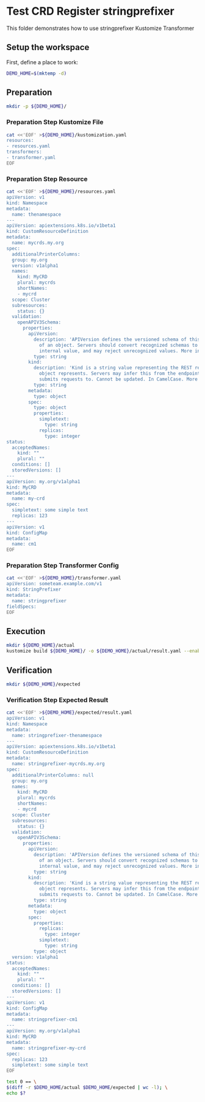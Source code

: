 # Test CRD Register stringprefixer


This folder demonstrates how to use stringprefixer Kustomize Transformer

## Setup the workspace

First, define a place to work:

<!-- @makeWorkplace @test -->
```bash
DEMO_HOME=$(mktemp -d)
```

## Preparation

<!-- @makeDirectories @test -->
```bash
mkdir -p ${DEMO_HOME}/
```

### Preparation Step Kustomize File

<!-- @createKustomize File @test -->
```bash
cat <<'EOF' >${DEMO_HOME}/kustomization.yaml
resources:
- resources.yaml
transformers:
- transformer.yaml
EOF
```


### Preparation Step Resource

<!-- @createResource @test -->
```bash
cat <<'EOF' >${DEMO_HOME}/resources.yaml
apiVersion: v1
kind: Namespace
metadata:
  name: thenamespace
---
apiVersion: apiextensions.k8s.io/v1beta1
kind: CustomResourceDefinition
metadata:
  name: mycrds.my.org
spec:
  additionalPrinterColumns:
  group: my.org
  version: v1alpha1
  names:
    kind: MyCRD
    plural: mycrds
    shortNames:
    - mycrd
  scope: Cluster
  subresources:
    status: {}
  validation:
    openAPIV3Schema:
      properties:
        apiVersion:
          description: 'APIVersion defines the versioned schema of this representation
            of an object. Servers should convert recognized schemas to the latest
            internal value, and may reject unrecognized values. More info: https://git.k8s.io/community/contributors/devel/api-conventions.md#resources'
          type: string
        kind:
          description: 'Kind is a string value representing the REST resource this
            object represents. Servers may infer this from the endpoint the client
            submits requests to. Cannot be updated. In CamelCase. More info: https://git.k8s.io/community/contributors/devel/api-conventions.md#types-kinds'
          type: string
        metadata:
          type: object
        spec:
          type: object
          properties:
            simpletext:
              type: string
            replicas:
              type: integer
status:
  acceptedNames:
    kind: ""
    plural: ""
  conditions: []
  storedVersions: []
---
apiVersion: my.org/v1alpha1
kind: MyCRD
metadata:
  name: my-crd
spec:
  simpletext: some simple text
  replicas: 123
---
apiVersion: v1
kind: ConfigMap
metadata:
  name: cm1
EOF
```


### Preparation Step Transformer Config

<!-- @createResource1 @test -->
```bash
cat <<'EOF' >${DEMO_HOME}/transformer.yaml
apiVersion: someteam.example.com/v1
kind: StringPrefixer
metadata:
  name: stringprefixer
fieldSpecs:
EOF
```

## Execution

<!-- @build @test -->
```bash
mkdir ${DEMO_HOME}/actual
kustomize build ${DEMO_HOME}/ -o ${DEMO_HOME}/actual/result.yaml --enable_alpha_plugins
```

## Verification

<!-- @createExpectedDir @test -->
```bash
mkdir ${DEMO_HOME}/expected
```


### Verification Step Expected Result

<!-- @createExpected0 @test -->
```bash
cat <<'EOF' >${DEMO_HOME}/expected/result.yaml
apiVersion: v1
kind: Namespace
metadata:
  name: stringprefixer-thenamespace
---
apiVersion: apiextensions.k8s.io/v1beta1
kind: CustomResourceDefinition
metadata:
  name: stringprefixer-mycrds.my.org
spec:
  additionalPrinterColumns: null
  group: my.org
  names:
    kind: MyCRD
    plural: mycrds
    shortNames:
    - mycrd
  scope: Cluster
  subresources:
    status: {}
  validation:
    openAPIV3Schema:
      properties:
        apiVersion:
          description: 'APIVersion defines the versioned schema of this representation
            of an object. Servers should convert recognized schemas to the latest
            internal value, and may reject unrecognized values. More info: https://git.k8s.io/community/contributors/devel/api-conventions.md#resources'
          type: string
        kind:
          description: 'Kind is a string value representing the REST resource this
            object represents. Servers may infer this from the endpoint the client
            submits requests to. Cannot be updated. In CamelCase. More info: https://git.k8s.io/community/contributors/devel/api-conventions.md#types-kinds'
          type: string
        metadata:
          type: object
        spec:
          properties:
            replicas:
              type: integer
            simpletext:
              type: string
          type: object
  version: v1alpha1
status:
  acceptedNames:
    kind: ""
    plural: ""
  conditions: []
  storedVersions: []
---
apiVersion: v1
kind: ConfigMap
metadata:
  name: stringprefixer-cm1
---
apiVersion: my.org/v1alpha1
kind: MyCRD
metadata:
  name: stringprefixer-my-crd
spec:
  replicas: 123
  simpletext: some simple text
EOF
```


<!-- @compareActualToExpected @test -->
```bash
test 0 == \
$(diff -r $DEMO_HOME/actual $DEMO_HOME/expected | wc -l); \
echo $?
```

